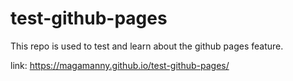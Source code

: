 # test-github-pages
This repo is used to test and learn about the github pages feature.

link: https://magamanny.github.io/test-github-pages/
